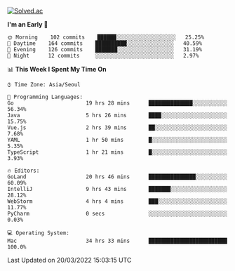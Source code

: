 [![Solved.ac](http://mazassumnida.wtf/api/v2/generate_badge?boj=kuckjwi)](https://solved.ac/kuckjwi)
<!--START_SECTION:waka-->
**I'm an Early 🐤** 

```text
🌞 Morning    102 commits    ██████░░░░░░░░░░░░░░░░░░░   25.25% 
🌆 Daytime    164 commits    ██████████░░░░░░░░░░░░░░░   40.59% 
🌃 Evening    126 commits    ███████░░░░░░░░░░░░░░░░░░   31.19% 
🌙 Night      12 commits     ░░░░░░░░░░░░░░░░░░░░░░░░░   2.97%

```


📊 **This Week I Spent My Time On** 

```text
⌚︎ Time Zone: Asia/Seoul

💬 Programming Languages: 
Go                       19 hrs 28 mins      ██████████████░░░░░░░░░░░   56.34% 
Java                     5 hrs 26 mins       ████░░░░░░░░░░░░░░░░░░░░░   15.75% 
Vue.js                   2 hrs 39 mins       ██░░░░░░░░░░░░░░░░░░░░░░░   7.68% 
YAML                     1 hr 50 mins        █░░░░░░░░░░░░░░░░░░░░░░░░   5.35% 
TypeScript               1 hr 21 mins        █░░░░░░░░░░░░░░░░░░░░░░░░   3.93%

🔥 Editors: 
GoLand                   20 hrs 46 mins      ███████████████░░░░░░░░░░   60.09% 
IntelliJ                 9 hrs 43 mins       ███████░░░░░░░░░░░░░░░░░░   28.12% 
WebStorm                 4 hrs 4 mins        ███░░░░░░░░░░░░░░░░░░░░░░   11.77% 
PyCharm                  0 secs              ░░░░░░░░░░░░░░░░░░░░░░░░░   0.03%

💻 Operating System: 
Mac                      34 hrs 33 mins      █████████████████████████   100.0%

```


 Last Updated on 20/03/2022 15:03:15 UTC
<!--END_SECTION:waka-->
